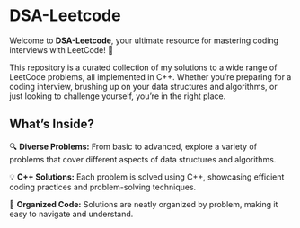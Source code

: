 
# DSA-Leetcode

Welcome to **DSA-Leetcode**, your ultimate resource for mastering coding interviews with LeetCode! 🚀

This repository is a curated collection of my solutions to a wide range of LeetCode problems, all implemented in C++. Whether you’re preparing for a coding interview, brushing up on your data structures and algorithms, or just looking to challenge yourself, you’re in the right place.

## What’s Inside?

🔍 **Diverse Problems:** From basic to advanced, explore a variety of problems that cover different aspects of data structures and algorithms.

💡 **C++ Solutions:** Each problem is solved using C++, showcasing efficient coding practices and problem-solving techniques.

📂 **Organized Code:** Solutions are neatly organized by problem, making it easy to navigate and understand.
